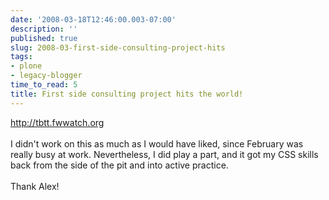 ```yaml
---
date: '2008-03-18T12:46:00.003-07:00'
description: ''
published: true
slug: 2008-03-first-side-consulting-project-hits
tags:
- plone
- legacy-blogger
time_to_read: 5
title: First side consulting project hits the world!
---
```


<a href="http://tbtt.fwwatch.org">http://tbtt.fwwatch.org</a><br /><br />I didn't work on this as much as I would have liked, since February was really busy at work.  Nevertheless, I did play a part, and it got my CSS skills back from the side of the pit and into active practice.<br /><br />Thank Alex!